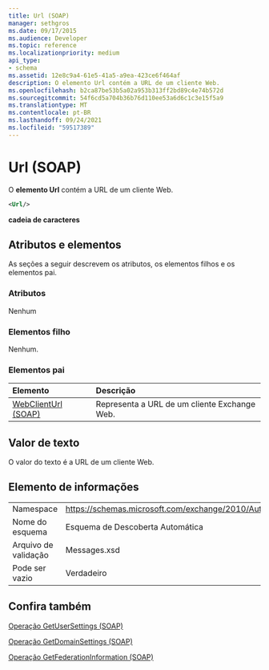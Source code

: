```yaml
---
title: Url (SOAP)
manager: sethgros
ms.date: 09/17/2015
ms.audience: Developer
ms.topic: reference
ms.localizationpriority: medium
api_type:
- schema
ms.assetid: 12e8c9a4-61e5-41a5-a9ea-423ce6f464af
description: O elemento Url contém a URL de um cliente Web.
ms.openlocfilehash: b2ca87be53b5a02a953b313ff2bd89c4e74b572d
ms.sourcegitcommit: 54f6cd5a704b36b76d110ee53a6d6c1c3e15f5a9
ms.translationtype: MT
ms.contentlocale: pt-BR
ms.lasthandoff: 09/24/2021
ms.locfileid: "59517389"
---
```

# <a name="url-soap"></a>Url (SOAP)

O **elemento Url** contém a URL de um cliente Web. 
  
```XML
<Url/>
```

 **cadeia de caracteres**
## <a name="attributes-and-elements"></a>Atributos e elementos

As seções a seguir descrevem os atributos, os elementos filhos e os elementos pai.
  
### <a name="attributes"></a>Atributos

Nenhum
  
### <a name="child-elements"></a>Elementos filho

Nenhum.
  
### <a name="parent-elements"></a>Elementos pai

|**Elemento**|**Descrição**|
|:-----|:-----|
|[WebClientUrl (SOAP)](webclienturl-soap.md) <br/> |Representa a URL de um cliente Exchange Web.  <br/> |
   
## <a name="text-value"></a>Valor de texto

O valor do texto é a URL de um cliente Web.
  
## <a name="element-information"></a>Elemento de informações

|||
|:-----|:-----|
|Namespace  <br/> |https://schemas.microsoft.com/exchange/2010/Autodiscover  <br/> |
|Nome do esquema  <br/> |Esquema de Descoberta Automática  <br/> |
|Arquivo de validação  <br/> |Messages.xsd  <br/> |
|Pode ser vazio  <br/> |Verdadeiro  <br/> |
   
## <a name="see-also"></a>Confira também



[Operação GetUserSettings (SOAP)](getusersettings-operation-soap.md)
  
[Operação GetDomainSettings (SOAP)](getdomainsettings-operation-soap.md)
  
[Operação GetFederationInformation (SOAP)](getfederationinformation-operation-soap.md)

